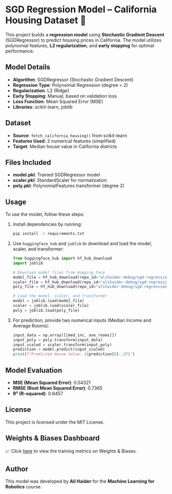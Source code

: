 

# SGD Regression Model – California Housing Dataset 🏡

This project builds a **regression model** using **Stochastic Gradient Descent** (SGDRegressor) to predict housing prices in California. The model utilizes polynomial features, **L2 regularization**, and **early stopping** for optimal performance.

## Model Details
- **Algorithm**: SGDRegressor (Stochastic Gradient Descent)
- **Regression Type**: Polynomial Regression (degree = 2)
- **Regularization**: L2 (Ridge)
- **Early Stopping**: Manual, based on validation loss
- **Loss Function**: Mean Squared Error (MSE)
- **Libraries**: scikit-learn, joblib

## Dataset
- **Source**: `fetch_california_housing()` from scikit-learn
- **Features Used**: 2 numerical features (simplified)
- **Target**: Median house value in California districts

## Files Included
- **model.pkl**: Trained SGDRegressor model
- **scaler.pkl**: StandardScaler for normalization
- **poly.pkl**: PolynomialFeatures transformer (degree 2)

## Usage
To use the model, follow these steps:

1. Install dependencies by running:
    ```bash
    pip install -r requirements.txt
    ```

2. Use `huggingface_hub` and `joblib` to download and load the model, scaler, and transformer:
    ```python
    from huggingface_hub import hf_hub_download
    import joblib

    # Download model files from Hugging Face
    model_file = hf_hub_download(repo_id="alihaider-debug/sgd-regression-california-housing", filename="model.pkl")
    scaler_file = hf_hub_download(repo_id="alihaider-debug/sgd-regression-california-housing", filename="scaler.pkl")
    poly_file = hf_hub_download(repo_id="alihaider-debug/sgd-regression-california-housing", filename="poly.pkl")

    # Load the model, scaler, and transformer
    model = joblib.load(model_file)
    scaler = joblib.load(scaler_file)
    poly = joblib.load(poly_file)
    ```

3. For prediction, provide two numerical inputs (Median Income and Average Rooms):
    ```python
    input_data = np.array([[med_inc, ave_rooms]])
    input_poly = poly.transform(input_data)
    input_scaled = scaler.transform(input_poly)
    prediction = model.predict(input_scaled)
    print(f"Predicted House Value: ${prediction[0]:.2f}")
    ```

## Model Evaluation
- **MSE (Mean Squared Error)**: 0.54321
- **RMSE (Root Mean Squared Error)**: 0.7365
- **R² (R-squared)**: 0.8457

## License
This project is licensed under the MIT License.

## Weights & Biases Dashboard
📈 Click [here](https://wandb.ai/naqvihaider126-fast-nuces/sgd-regression-california-housing) to view the training metrics on Weights & Biases.

## Author
This model was developed by **Ali Haider** for the **Machine Learning for Robotics** course.


